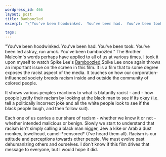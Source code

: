 ```yaml
--- 
wordpress_id: 466
layout: post
title: Bamboozled
excerpt: "\"You've been hoodwinked.  You've been had.  You've been took.  You've been led astray, run amok.  You've been bamboozled.\"  The Brother Malcolm's words perhaps have applied to all of us at various times.  I took it upon myself to watch Spike Lee's <a href=\"http://www.bamboozledmovie.com/\">Bamboozled</a>."

tags: 
---
```


"You've been hoodwinked.  You've been had.  You've been took.  You've been led astray, run amok.  You've been bamboozled."  The Brother Malcolm's words perhaps have applied to all of us at various times.  I took it upon myself to watch Spike Lee's <a href="http://www.bamboozledmovie.com/">Bamboozled</a>.<!--more-->Spike Lee once again throws an important issue on the screen in this film.  It is a film that to some degree exposes the racist aspect of the media.  It touches on how our corporation-influenced society breeds racism inside and outside the community of colored people.<p>It shows various peoples reactions to what is blatantly racist - and - how people justify their racism by looking at the black man to see if its okay (i.e. tell a politically incorrect joke and all the white people look to see if the black people laugh, and then follow suit).</p><p>Each one of us carries a our share of racism - whether we know it or not - whether intended malicious or benign.  Slowly we start to understand that racism isn't simply calling a black man nigger, Jew a kike or Arab a dust monkey, towelhead, camel-*censored* (I've heard them all).  Racism is our attitude and perceptions towards other people.  We must evolve past dehumanizing others and ourselves.  I don't know if this film drives that message to everyone, but I would hope it did.</p>
